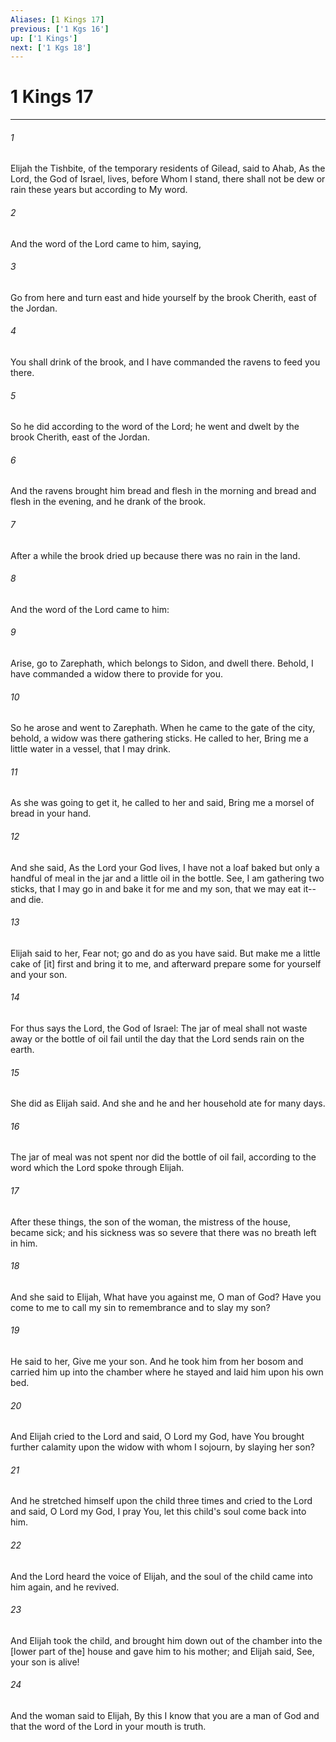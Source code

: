 ```yaml
---
Aliases: [1 Kings 17]
previous: ['1 Kgs 16']
up: ['1 Kings']
next: ['1 Kgs 18']
---
```

# 1 Kings 17

***

###### 1 

Elijah the Tishbite, of the temporary residents of Gilead, said to Ahab, As the Lord, the God of Israel, lives, before Whom I stand, there shall not be dew or rain these years but according to My word. 

###### 2 

And the word of the Lord came to him, saying, 

###### 3 

Go from here and turn east and hide yourself by the brook Cherith, east of the Jordan. 

###### 4 

You shall drink of the brook, and I have commanded the ravens to feed you there. 

###### 5 

So he did according to the word of the Lord; he went and dwelt by the brook Cherith, east of the Jordan. 

###### 6 

And the ravens brought him bread and flesh in the morning and bread and flesh in the evening, and he drank of the brook. 

###### 7 

After a while the brook dried up because there was no rain in the land. 

###### 8 

And the word of the Lord came to him: 

###### 9 

Arise, go to Zarephath, which belongs to Sidon, and dwell there. Behold, I have commanded a widow there to provide for you. 

###### 10 

So he arose and went to Zarephath. When he came to the gate of the city, behold, a widow was there gathering sticks. He called to her, Bring me a little water in a vessel, that I may drink. 

###### 11 

As she was going to get it, he called to her and said, Bring me a morsel of bread in your hand. 

###### 12 

And she said, As the Lord your God lives, I have not a loaf baked but only a handful of meal in the jar and a little oil in the bottle. See, I am gathering two sticks, that I may go in and bake it for me and my son, that we may eat it--and die. 

###### 13 

Elijah said to her, Fear not; go and do as you have said. But make me a little cake of [it] first and bring it to me, and afterward prepare some for yourself and your son. 

###### 14 

For thus says the Lord, the God of Israel: The jar of meal shall not waste away or the bottle of oil fail until the day that the Lord sends rain on the earth. 

###### 15 

She did as Elijah said. And she and he and her household ate for many days. 

###### 16 

The jar of meal was not spent nor did the bottle of oil fail, according to the word which the Lord spoke through Elijah. 

###### 17 

After these things, the son of the woman, the mistress of the house, became sick; and his sickness was so severe that there was no breath left in him. 

###### 18 

And she said to Elijah, What have you against me, O man of God? Have you come to me to call my sin to remembrance and to slay my son? 

###### 19 

He said to her, Give me your son. And he took him from her bosom and carried him up into the chamber where he stayed and laid him upon his own bed. 

###### 20 

And Elijah cried to the Lord and said, O Lord my God, have You brought further calamity upon the widow with whom I sojourn, by slaying her son? 

###### 21 

And he stretched himself upon the child three times and cried to the Lord and said, O Lord my God, I pray You, let this child's soul come back into him. 

###### 22 

And the Lord heard the voice of Elijah, and the soul of the child came into him again, and he revived. 

###### 23 

And Elijah took the child, and brought him down out of the chamber into the [lower part of the] house and gave him to his mother; and Elijah said, See, your son is alive! 

###### 24 

And the woman said to Elijah, By this I know that you are a man of God and that the word of the Lord in your mouth is truth.

